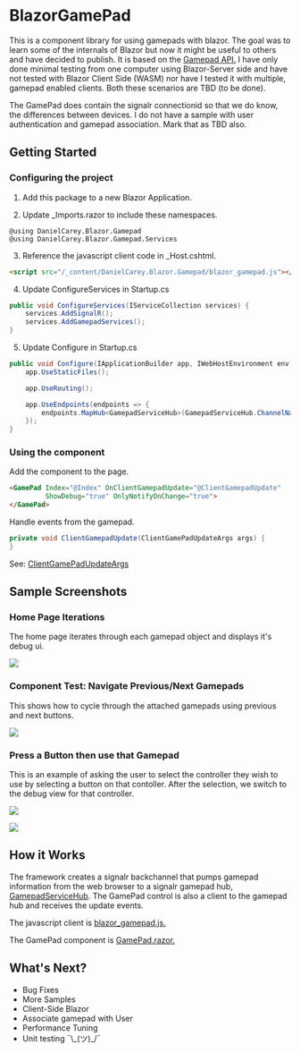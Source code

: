 # BlazorGamePad

This is a component library for using gamepads with blazor. The goal was to learn some of the internals of Blazor but now it might be useful to others and have decided to publish. It is based on the [Gamepad API.]( https://developer.mozilla.org/en-US/docs/Web/API/Gamepad_API ) I have only done minimal testing from one computer using Blazor-Server side and have not tested with Blazor Client Side (WASM) nor have I tested it with multiple, gamepad enabled clients. Both these scenarios are TBD (to be done). 

The GamePad does contain the signalr connectionid so that we do know, the differences between devices. I do not have a sample with user authentication and gamepad association. Mark that as TBD also.


## Getting Started

### Configuring the project

1. Add this package to a new Blazor Application.

2. Update _Imports.razor to include these namespaces.
```cshtml
@using DanielCarey.Blazor.Gamepad
@using DanielCarey.Blazor.Gamepad.Services
```

3. Reference the javascript client code in _Host.cshtml.
```html
<script src="/_content/DanielCarey.Blazor.Gamepad/blazor_gamepad.js"></script>
```

4. Update ConfigureServices in Startup.cs 
```cs
public void ConfigureServices(IServiceCollection services) {
    services.AddSignalR();
    services.AddGamepadServices(); 
}
```

5. Update Configure in Startup.cs
```cs
public void Configure(IApplicationBuilder app, IWebHostEnvironment env) {
    app.UseStaticFiles();

    app.UseRouting();

    app.UseEndpoints(endpoints => {
        endpoints.MapHub<GamepadServiceHub>(GamepadServiceHub.ChannelName);
    });
}
```

### Using the component

Add the component to the page.

```html
<GamePad Index="@Index" OnClientGamepadUpdate="@ClientGamepadUpdate" 
         ShowDebug="true" OnlyNotifyOnChange="true">
</GamePad>
```

Handle events from the gamepad.

```cs
private void ClientGamepadUpdate(ClientGamePadUpdateArgs args) {
}
```
See: [ClientGamePadUpdateArgs](/src/DanielCarey.Blazor.Controls/ClientGamepadUpdate.cs)

## Sample Screenshots


### Home Page Iterations

The home page iterates through each gamepad object and displays it's debug ui.

![](docs/Image%201.png)


### Component Test: Navigate Previous/Next Gamepads

This shows how to cycle through the attached gamepads using previous and next buttons.

![](docs/Image%202.png)


### Press a Button then use that Gamepad

This is an example of asking the user to select the controller they wish to use by selecting a button on that contoller. After the selection, we switch to the debug view for that controller.

![](docs/Image%203.png)


![](docs/Image%204.png)

## How it Works

The framework creates a signalr backchannel that pumps gamepad information from the web browser to a signalr gamepad hub, [GamepadServiceHub](/src/DanielCarey.Blazor.Controls/Services/GamepadServiceHub.cs). The GamePad control is also a client to the gamepad hub and receives the update events. 


The javascript client is  [blazor_gamepad.js.](/src/DanielCarey.Blazor.Controls/wwwroot/blazor_gamepad.js)

The GamePad component is [GamePad.razor.](/src/DanielCarey.Blazor.Controls/GamePad.razor)

## What's Next?
* Bug Fixes
* More Samples
* Client-Side Blazor
* Associate gamepad with User
* Performance Tuning
* Unit testing ¯\\\_(ツ)_/¯






